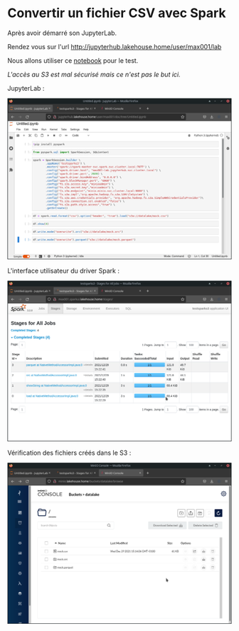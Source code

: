 # Convertir un fichier CSV avec Spark

Après avoir démarré son JupyterLab.

Rendez vous sur l'url http://jupyterhub.lakehouse.home/user/max001/lab

Nous allons utiliser ce [notebook](assets/ex2_spark.ipynb) pour le test.

*L'accès au S3 est mal sécurisé mais ce n'est pas le but ici.*

JupyterLab :

![](images/ex2_jupyterlab.png)

L'interface utilisateur du driver Spark :

![](images/ex2_sparkui.png)

Vérification des fichiers créés dans le S3 :

![](images/ex2_minioconsole.png)